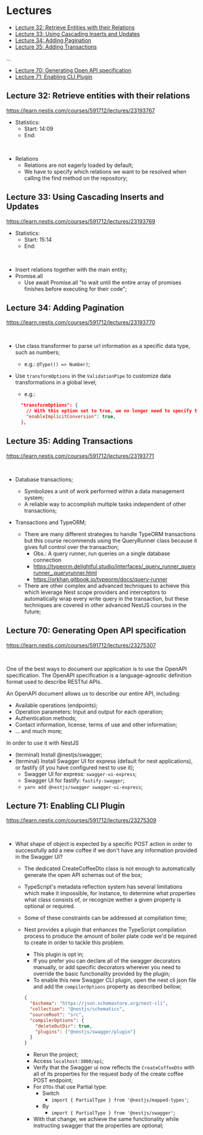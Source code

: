 # Lectures

- [Lecture 32: Retrieve Entities with their Relations](#lecture-32-retrieve-entities-with-their-relations)
- [Lecture 33: Using Cascading Inserts and Updates](#lecture-33-using-cascading-inserts-and-updates)
- [Lecture 34: Adding Pagination](#lecture-34-adding-pagination)
- [Lecture 35: Adding Transactions](#lecture-35-adding-transactions)

...

- [Lecture 70: Generating Open API specification](#lecture-70-generating-open-api-specification)
- [Lecture 71: Enabling CLI Plugin](#lecture-71-enabling-cli-plugin)

## Lecture 32: Retrieve entities with their relations

https://learn.nestjs.com/courses/591712/lectures/23193767

- Statistics:
  - Start: 14:09
  - End:

</br>

- Relations
  - Relations are not eagerly loaded by default;
  - We have to specify which relations we want to be resolved when calling the find method on the repository;

## Lecture 33: Using Cascading Inserts and Updates

https://learn.nestjs.com/courses/591712/lectures/23193769

- Statistics:
  - Start: 15:14
  - End:

</br>

- Insert relations together with the main entity;
- Promise.all
  - Use await Promise.all "to wait until the entire array of promises finishes before executing for their code";

## Lecture 34: Adding Pagination

https://learn.nestjs.com/courses/591712/lectures/23193770

</br>

- Use class transformer to parse url information as a specific data type, such as numbers;
  - e.g.: `@Type(() => Number)`;
- Use `transformOptions` in the `ValidationPipe` to customize data transformations in a global level;

  - e.g.:

  ```json
    "transformOptions": {
      // With this option set to true, we no longer need to specify types with the @Type decorator;
      "enableImplicitConversion": true,
    },
  ```

## Lecture 35: Adding Transactions

https://learn.nestjs.com/courses/591712/lectures/23193771

</br>

- Database transactions;

  - Symbolizes a unit of work performed within a data management system;
  - A reliable way to accomplish multiple tasks independent of other transactions;

- Transactions and TypeORM;
  - There are many different strategies to handle TypeORM transactions but this course recommends using the QueryRunner class because it gives full control over the transaction;
    - Obs.: A query runner, run queries on a single database connection
    - https://typeorm.delightful.studio/interfaces/_query_runner_queryrunner_.queryrunner.html
    - https://orkhan.gitbook.io/typeorm/docs/query-runner
  - There are other complex and advanced techniques to achieve this which leverage Nest scope providers and interceptors to automatically wrap every write query in the transaction, but these techniques are covered in other advanced NestJS courses in the future;

## Lecture 70: Generating Open API specification

https://learn.nestjs.com/courses/591712/lectures/23275307

</br>

One of the best ways to document our application is to use the OpenAPI specification. The OpenAPI specification is a language-agnostic definition format used to describe RESTful APIs.

An OpenAPI document allows us to describe our entire API, including:

- Available operations (endpoints);
- Operation parameters: Input and output for each operation;
- Authentication methods;
- Contact information, license, terms of use and other information;
- ... and much more;

In order to use it with NestJS

- (terminal) Install @nestjs/swagger;
- (terminal) Install Swagger UI for express (default for nest applications), or fastify (if you have configured nest to use it);
  - Swagger UI for express: `swagger-ui-express`;
  - Swagger UI for fastify: `fastify-swagger`;
  - `yarn add @nestjs/swagger swagger-ui-express`;

## Lecture 71: Enabling CLI Plugin

https://learn.nestjs.com/courses/591712/lectures/23275309

</br>

- What shape of object is expected by a specific POST action in order to successfully add a new coffee if we don't have any information provided in the Swagger UI?

  - The dedicated CreateCoffeeDto class is not enough to automatically generate the open API schemas out of the box;
  - TypeScript's metadata reflection system has several limitations which make it impossible, for instance, to determine what properties what class consists of, or recognize wether a given property is optional or required.
  - Some of these constraints can be addressed at compilation time;
  - Nest provides a plugin that enhances the TypeScript compilation process to produce the amount of boiler plate code we'd be required to create in order to tackle this problem.

    - This plugin is opt in;
    - If you prefer you can declare all of the swagger decorators manually, or add specific decorators wherever you need to override the basic functionality provided by the plugin;
    - To enable this new Swagger CLI plugin, open the nest cli json file and add the `compilerOptions` property as described bellow;

    ```json
    {
      "$schema": "https://json.schemastore.org/nest-cli",
      "collection": "@nestjs/schematics",
      "sourceRoot": "src",
      "compilerOptions": {
        "deleteOutDir": true,
        "plugins": ["@nestjs/swagger/plugin"]
      }
    }
    ```

    - Rerun the project;
    - Access `localhost:3000/api`;
    - Verify that the Swagger ui now reflects the `CreateCoffeeDto` with all of its properties for the request body of the create coffee POST endpoint;
    - For `DTOs` that use Partial type:
      - Switch
        - `import { PartialType } from '@nestjs/mapped-types'`;
      - By
        - `import { PartialType } from '@nestjs/swagger'`;
    - With that change, we achieve the same functionality while instructing swagger that the properties are optional;
